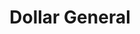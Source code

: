 ---
title: "Dollar General"
url: /amarillo/dollar-general-martin-luther-king-jr-boulevard-ne-24th-ave/
shop: Kramladen
---